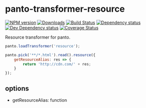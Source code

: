 # panto-transformer-resource
[![NPM version][npm-image]][npm-url] [![Downloads][downloads-image]][npm-url] [![Build Status][travis-image]][travis-url] [![Dependency status][david-dm-image]][david-dm-url] [![Dev Dependency status][david-dm-dev-image]][david-dm-dev-url] [![Coverage Status][coveralls-image]][coveralls-url]

Resource transformer for panto.

```js
panto.loadTransformer('resource');

panto.pick('**/*.html').read().resource({
    getResourceAlias: res => {
        return 'http://cdn.com/' + res;
    }
});
```

## options
 - getResourceAlias: function

[npm-url]: https://npmjs.org/package/panto-transformer-resource
[downloads-image]: http://img.shields.io/npm/dm/panto-transformer-resource.svg
[npm-image]: http://img.shields.io/npm/v/panto-transformer-resource.svg
[travis-url]: https://travis-ci.org/pantojs/panto-transformer-resource
[travis-image]: http://img.shields.io/travis/pantojs/panto-transformer-resource.svg
[david-dm-url]:https://david-dm.org/pantojs/panto-transformer-resource
[david-dm-image]:https://david-dm.org/pantojs/panto-transformer-resource.svg
[david-dm-dev-url]:https://david-dm.org/pantojs/panto-transformer-resource#type=dev
[david-dm-dev-image]:https://david-dm.org/pantojs/panto-transformer-resource/dev-status.svg
[coveralls-image]:https://coveralls.io/repos/github/pantojs/panto-transformer-resource/badge.svg?branch=master
[coveralls-url]:https://coveralls.io/github/pantojs/panto-transformer-resource?branch=master
